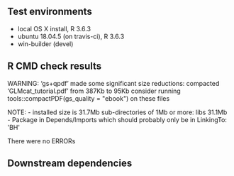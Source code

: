 ## Test environments
* local OS X install, R 3.6.3
* ubuntu 18.04.5 (on travis-ci), R 3.6.3
* win-builder (devel)

## R CMD check results
WARNING:
    ‘gs+qpdf’ made some significant size reductions:
       compacted ‘GLMcat_tutorial.pdf’ from 387Kb to 95Kb
    consider running tools::compactPDF(gs_quality = "ebook") on these files

NOTE:
    - installed size is 31.7Mb
      sub-directories of 1Mb or more:
      libs  31.1Mb
    - Package in Depends/Imports which should probably only be in LinkingTo: 'BH'
    
There were no ERRORs

## Downstream dependencies
